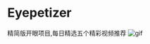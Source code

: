 # Eyepetizer
精简版开眼项目,每日精选五个精彩视频推荐
![gif](https://github.com/JANHWA/Eyepetizer/blob/AddautoLayout/gif/display.gif)
